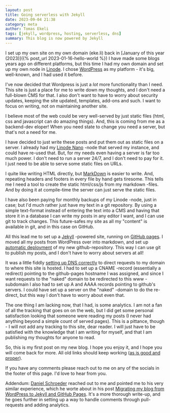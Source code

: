```yaml
---
layout: post
title: Going serverless with Jekyll
date: 2023-09-04 21:38
category: meta
author: Tomas Ekeli
tags: [jekyll, wordpress, hosting, serverless, dns]
summary: This blog is now powered by Jekyll
---
```


I set up my own site on my own domain (eke.li) back in [January of this year (2023)]({% post_url 2023-01-16-hello-world %}) I have made some blogs years ago on different platforms, but this time I had my own domain and set up my own node in [Linode](https://www.linode.com/). I chose [WordPress](https://wordpress.com) as my platform - it's big, well-known, and I had used it before.

I've now decided that Wordpress is just a *lot* more functionality than I need. This site is just a place for me to write down my thoughts, and I don't need a full-blown CMS for that. I also don't want to have to worry about security updates, keeping the site updated, templates, add-ons and such. I want to focus on writing, not on maintaining another site.

I believe most of the web could be very well-served by just static files (html, css and javascript can do amazing things). And, this is coming from me as a backend-dev eloper! When you need state to change you need a server, but that's not a need for me.

I have decided to just write these posts and put them out as static files on a server. I already had my [Linode Nano](https://www.linode.com/community/questions/211/what-is-a-nanode) -node that served my instance, and could have re-used that. But, for my needs even having a server is far too much power. I don't need to run a server 24/7, and I don't need to pay for it. I just need to be able to serve some static files on URLs.

I quite like writing HTML directly, but [MarkDown](https://daringfireball.net/projects/markdown/) is easier to write. And, repeating headers and footers in every file by hand gets tiresome. This tells me I need a tool to create the static html/css/js from my markdown -files. And by doing it at compile-time the server can just serve the static files.

I have also been paying for monthly backups of my Linode -node, just in case; but I'd much rather just have my text in a git repository. By using a simple text-format instead of entering the text into a CMS and having that store it in a database I can write my posts in any editor I want, and I can use git to track changes. This future-safes my site as all my "content" is available in git, and in this case on GitHub.

All this lead me to set up a [Jekyll](https://github.com/jekyll/jekyll) -powered site, running on [GitHub pages](https://docs.github.com/en/pages/setting-up-a-github-pages-site-with-jekyll/about-github-pages-and-jekyll). I moved all my posts from WordPress over into markdown, and set up [automatic deployment](https://docs.github.com/en/pages/getting-started-with-github-pages/configuring-a-publishing-source-for-your-github-pages-site) of my new github-repository. This way I can use git to publish my posts, and I don't have to worry about servers at all!

It was a little fiddly [setting up DNS correctly](https://docs.github.com/en/pages/configuring-a-custom-domain-for-your-github-pages-site/managing-a-custom-domain-for-your-github-pages-site) to direct requests to my domain to where this site is hosted. I had to set up a CNAME -record (essentially a redirect) pointing to the github-pages hostname I was assigned, and since I want requests to the "naked" domain to be redirected to this www -subdomain I also had to set up A and AAAA records pointing to github's servers. I could have set up a server on the "naked" -domain to do the re-direct, but this way I don't have to worry about even that.

The one thing I am lacking now, that I had, is some analytics. I am not a fan of all the tracking that goes on on the web, but I did get some personal satisfaction looking that someone were reading my posts (I never had anything beyond a simple count of served pages). This is a pittance, though - I will not add any tracking to this site, dear reader. I will just have to be satisfied with the knowledge that I am writing for myself, and that I am publishing my thoughts for anyone to read.

So, this is my first post on my new blog. I hope you enjoy it, and I hope you will come back for more. All old links should keep working ([as is good and proper](https://www.w3.org/Provider/Style/URI)).

If you have any comments please reach out to me on any of the socials in the footer of this page. I'd love to hear from you.

Addendum: [Daniel Schroeder](https://hachyderm.io/@deadlydog) reached out to me and pointed me to his very similar experience, which he worte about in his post [Migrating my blog from WordPress to Jekyll and GitHub Pages](https://blog.danskingdom.com/Migrating-my-blog-from-WordPress-to-Jekyll-and-GitHub-Pages/). It's a more thorough write-up, and he goes further in setting up a way to handle comments through pull-requests and adding analytics.


